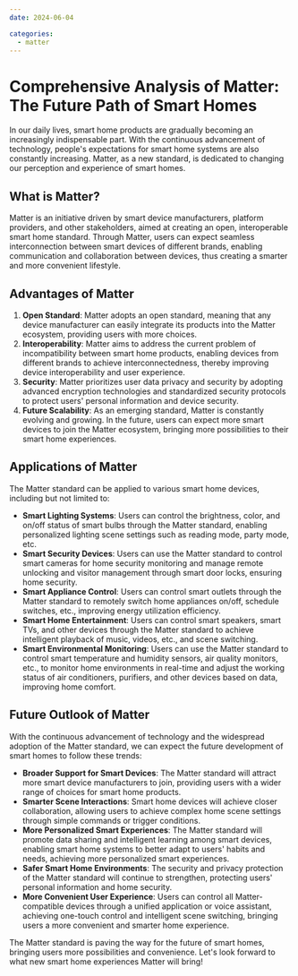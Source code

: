 ```yaml
---
date: 2024-06-04

categories:
  - matter
---
```






# Comprehensive Analysis of Matter: The Future Path of Smart Homes

In our daily lives, smart home products are gradually becoming an increasingly indispensable part. With the continuous advancement of technology, people's expectations for smart home systems are also constantly increasing. Matter, as a new standard, is dedicated to changing our perception and experience of smart homes.
<!-- more -->
## What is Matter?

Matter is an initiative driven by smart device manufacturers, platform providers, and other stakeholders, aimed at creating an open, interoperable smart home standard. Through Matter, users can expect seamless interconnection between smart devices of different brands, enabling communication and collaboration between devices, thus creating a smarter and more convenient lifestyle.

## Advantages of Matter

1. **Open Standard**: Matter adopts an open standard, meaning that any device manufacturer can easily integrate its products into the Matter ecosystem, providing users with more choices.
2. **Interoperability**: Matter aims to address the current problem of incompatibility between smart home products, enabling devices from different brands to achieve interconnectedness, thereby improving device interoperability and user experience.
3. **Security**: Matter prioritizes user data privacy and security by adopting advanced encryption technologies and standardized security protocols to protect users' personal information and device security.
4. **Future Scalability**: As an emerging standard, Matter is constantly evolving and growing. In the future, users can expect more smart devices to join the Matter ecosystem, bringing more possibilities to their smart home experiences.

## Applications of Matter

The Matter standard can be applied to various smart home devices, including but not limited to:

- **Smart Lighting Systems**: Users can control the brightness, color, and on/off status of smart bulbs through the Matter standard, enabling personalized lighting scene settings such as reading mode, party mode, etc.
- **Smart Security Devices**: Users can use the Matter standard to control smart cameras for home security monitoring and manage remote unlocking and visitor management through smart door locks, ensuring home security.
- **Smart Appliance Control**: Users can control smart outlets through the Matter standard to remotely switch home appliances on/off, schedule switches, etc., improving energy utilization efficiency.
- **Smart Home Entertainment**: Users can control smart speakers, smart TVs, and other devices through the Matter standard to achieve intelligent playback of music, videos, etc., and scene switching.
- **Smart Environmental Monitoring**: Users can use the Matter standard to control smart temperature and humidity sensors, air quality monitors, etc., to monitor home environments in real-time and adjust the working status of air conditioners, purifiers, and other devices based on data, improving home comfort.

## Future Outlook of Matter

With the continuous advancement of technology and the widespread adoption of the Matter standard, we can expect the future development of smart homes to follow these trends:

- **Broader Support for Smart Devices**: The Matter standard will attract more smart device manufacturers to join, providing users with a wider range of choices for smart home products.
- **Smarter Scene Interactions**: Smart home devices will achieve closer collaboration, allowing users to achieve complex home scene settings through simple commands or trigger conditions.
- **More Personalized Smart Experiences**: The Matter standard will promote data sharing and intelligent learning among smart devices, enabling smart home systems to better adapt to users' habits and needs, achieving more personalized smart experiences.
- **Safer Smart Home Environments**: The security and privacy protection of the Matter standard will continue to strengthen, protecting users' personal information and home security.
- **More Convenient User Experience**: Users can control all Matter-compatible devices through a unified application or voice assistant, achieving one-touch control and intelligent scene switching, bringing users a more convenient and smarter home experience.

The Matter standard is paving the way for the future of smart homes, bringing users more possibilities and convenience. Let's look forward to what new smart home experiences Matter will bring!
